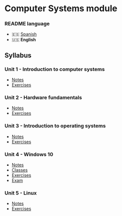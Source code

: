# Computer Systems module

### README language
- 🇪🇸 [Spanish](./README.md)
- 🇺🇸 **English**

## Syllabus
### Unit 1 - Introduction to computer systems
- [Notes](./Unidad1-Introduccio%CC%81n%20a%20los%20sistemas%20informa%CC%81ticos/Apuntes/)
- [Exercises](./Unidad1-Introduccio%CC%81n%20a%20los%20sistemas%20informa%CC%81ticos/Ejercicios/)
### Unit 2 - Hardware fundamentals
- [Notes](./Unidad2-Fundamentos%20de%20hardware/Apuntes/)
- [Exercises](./Unidad2-Fundamentos%20de%20hardware/Ejercicios/)
### Unit 3 - Introduction to operating systems
- [Notes](./Unidad3-Introducci%C3%B3n%20a%20los%20sistemas%20operativos/Apuntes/)
- [Exercises](./Unidad3-Introducci%C3%B3n%20a%20los%20sistemas%20operativos/Ejercicios/)
### Unit 4 - Windows 10
- [Notes](./Unidad4-Windows%2010/Apuntes/)
- [Classes](./Unidad4-Windows%2010/Clases/)
- [Exercises](./Unidad4-Windows%2010/Ejercicios/)
- [Exam](./Unidad4-Windows%2010/Examen/)
### Unit 5 - Linux
- [Notes](./Unidad5-Linux/Apuntes/)
- [Exercises](./Unidad5-Linux/Ejercicios/)
